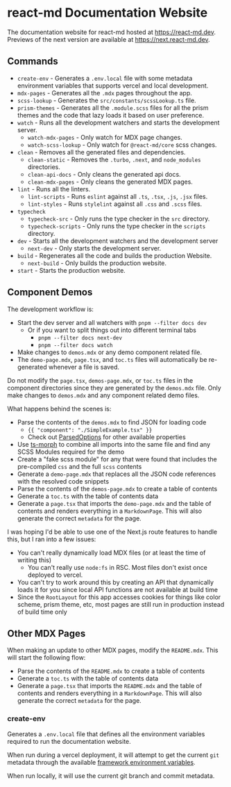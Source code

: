 # react-md Documentation Website

The documentation website for react-md hosted at https://react-md.dev. Previews
of the next version are available at https://next.react-md.dev.

## Commands

- `create-env` - Generates a `.env.local` file with some metadata
  environment variables that supports vercel and local development.
- `mdx-pages` - Generates all the `.mdx` pages throughout the app.
- `scss-lookup` - Generates the `src/constants/scssLookup.ts` file.
- `prism-themes` - Generates all the `.module.scss` files for all the prism themes
  and the code that lazy loads it based on user preference.
- `watch` - Runs all the development watchers and starts the development server.
  - `watch-mdx-pages` - Only watch for MDX page changes.
  - `watch-scss-lookup` - Only watch for `@react-md/core` scss changes.
- `clean` - Removes all the generated files and dependencies.
  - `clean-static` - Removes the `.turbo`, `.next`, and `node_modules`
    directories.
  - `clean-api-docs` - Only cleans the generated api docs.
  - `clean-mdx-pages` - Only cleans the generated MDX pages.
- `lint` - Runs all the linters.
  - `lint-scripts` - Runs `eslint` against all `.ts`, `.tsx`, `.js`, `.jsx`
    files.
  - `lint-styles` - Runs `stylelint` against all `.css` and `.scss` files.
- `typecheck`
  - `typecheck-src` - Only runs the type checker in the `src` directory.
  - `typecheck-scripts` - Only runs the type checker in the `scripts` directory.
- `dev` - Starts all the development watchers and the development server
  - `next-dev` - Only starts the development server.
- `build` - Regenerates all the code and builds the production Website.
  - `next-build` - Only builds the production website.
- `start` - Starts the production website.

## Component Demos

The development workflow is:

- Start the dev server and all watchers with `pnpm --filter docs dev`
  - Or if you want to split things out into different terminal tabs
    - `pnpm --filter docs next-dev`
    - `pnpm --filter docs watch`
- Make changes to `demos.mdx` or any demo component related file.
- The `demo-page.mdx`, `page.tsx`, and `toc.ts` files will automatically be
  re-generated whenever a file is saved.

Do not modify the `page.tsx`, `demos-page.mdx`, or `toc.ts` files in the
component directories since they are generated by the `demos.mdx` file. Only
make changes to `demos.mdx` and any component related demo files.

What happens behind the scenes is:

- Parse the contents of the `demos.mdx` to find JSON for loading code
  - `{{ "component": "./SimpleExample.tsx" }}`
  - Check out
    [ParsedOptions](./scripts/utils/createDemoMarkdown.ts#L11-19) for
    other available properties
- Use [ts-morph](https://github.com/dsherret/ts-morph) to combine all imports
  into the same file and find any SCSS Modules required for the demo
- Create a "fake scss module" for any that were found that includes the
  pre-compiled `css` and the full `scss` contents
- Generate a `demo-page.mdx` that replaces all the JSON code references with the
  resolved code snippets
- Parse the contents of the `demos-page.mdx` to create a table of contents
- Generate a `toc.ts` with the table of contents data
- Generate a `page.tsx` that imports the `demo-page.mdx` and the table of
  contents and renders everything in a `MarkdownPage`. This will also generate
  the correct `metadata` for the page.

I was hoping I'd be able to use one of the Next.js route features to handle this,
but I ran into a few issues:

- You can't really dynamically load MDX files (or at least the time of writing
  this)
  - You can't really use `node:fs` in RSC. Most files don't exist once deployed
    to vercel.
- You can't try to work around this by creating an API that dynamically loads it
  for you since local API functions are not available at build time
- Since the `RootLayout` for this app accesses cookies for things like color
  scheme, prism theme, etc, most pages are still run in production instead of
  build time only

## Other MDX Pages

When making an update to other MDX pages, modify the `README.mdx`. This will
start the following flow:

- Parse the contents of the `README.mdx` to create a table of contents
- Generate a `toc.ts` with the table of contents data
- Generate a `page.tsx` that imports the `README.mdx` and the table of contents
  and renders everything in a `MarkdownPage`. This will also generate the
  correct `metadata` for the page.

### create-env

Generates a `.env.local` file that defines all the environment variables
required to run the documentation website.

When run during a vercel deployment, it will attempt to get the current `git`
metadata through the available [framework environment variables](https://vercel.com/docs/projects/environment-variables/system-environment-variables#framework-environment-variables).

When run locally, it will use the current git branch and commit metadata.
